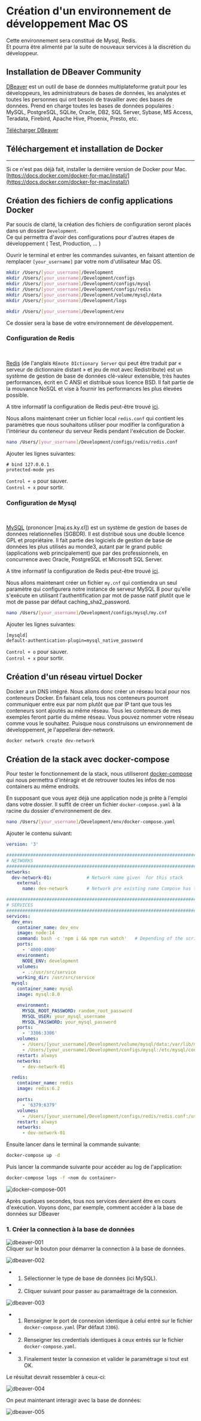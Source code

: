 # Création d'un environnement de développement Mac OS  

Cette environnement sera constitué de Mysql, Redis.  
Et pourra être alimenté par la suite de nouveaux services à la discrétion du développeur.  

## Installation de DBeaver Community  

[DBeaver](https://dbeaver.io/) est un outil de base de données multiplateforme gratuit pour les développeurs, les administrateurs de bases de données, les analystes et toutes les personnes qui ont besoin de travailler avec des bases de données. Prend en charge toutes les bases de données populaires : MySQL, PostgreSQL, SQLite, Oracle, DB2, SQL Server, Sybase, MS Access, Teradata, Firebird, Apache Hive, Phoenix, Presto, etc.

[Télécharger DBeaver][0]

[0]: https://dbeaver.io/download/

## Téléchargement et installation de Docker  

---

Si ce n'est pas déjà fait, installer la dernière version de Docker pour Mac.  
[https://docs.docker.com/docker-for-mac/install/](https://docs.docker.com/docker-for-mac/install/)

## Création des fichiers de config applications Docker  

Par soucis de clarté, la création des fichiers de configuration seront placés dans un dossier `Development`.  
Ce qui permettra d'avoir des configurations pour d'autres étapes de développement ( Test, Production, ... )  

Ouvrir le terminal et entrer les commandes suivantes, en faisant attention de remplacer `[your_username]` par votre nom d'utilisateur Mac OS.  

```bash
mkdir /Users/[your_username]/Development
mkdir /Users/[your_username]/Development/configs
mkdir /Users/[your_username]/Development/configs/mysql
mkdir /Users/[your_username]/Development/configs/redis
mkdir /Users/[your_username]/Development/volume/mysql/data
mkdir /Users/[your_username]/Development/logs
```  

```bash
mkdir /Users/[your_username]/Development/env
```

Ce dossier sera la base de votre environnement de développement.  
  
### Configuration de Redis

<br>
  
[Redis][1] (de l'anglais `REmote DIctionary Server` qui peut être traduit par « serveur de dictionnaire distant » et jeu de mot avec Redistribute) est un système de gestion de base de données clé-valeur extensible, très hautes performances, écrit en C ANSI et distribué sous licence BSD. Il fait partie de la mouvance NoSQL et vise à fournir les performances les plus élevées possible.

[1]: https://fr.wikipedia.org/wiki/Redis

A titre informatif la configuration de Redis peut-être trouvé [ici](https://raw.githubusercontent.com/redis/redis/6.2/redis.conf).  

Nous allons maintenant créer un fichier local `redis.conf` qui contient les paramètres que nous souhaitons utiliser pour modifier la configuration à l'intérieur du conteneur du serveur Redis pendant l'exécution de Docker.  

```bash
nano /Users/[your_username]/Development/configs/redis/redis.conf
```  

Ajouter les lignes suivantes:  

```text
# bind 127.0.0.1
protected-mode yes
```  

`Control + o` pour sauver.  
`Control + x` pour sortir.  

### Configuration de Mysql

<br>
  
[MySQL][2] (prononcer [maj.ɛs.ky.ɛl]) est un système de gestion de bases de données relationnelles (SGBDR). Il est distribué sous une double licence GPL et propriétaire. Il fait partie des logiciels de gestion de base de données les plus utilisés au monde3, autant par le grand public (applications web principalement) que par des professionnels, en concurrence avec Oracle, PostgreSQL et Microsoft SQL Server.

[2]: https://fr.wikipedia.org/wiki/MySQL

A titre informatif la configuration de Redis peut-être trouvé [ici](https://raw.githubusercontent.com/redis/redis/6.2/redis.conf).  

Nous allons maintenant créer un fichier `my.cnf` qui contiendra un seul paramètre qui configurera notre instance de serveur MySQL 8 pour qu'elle s'exécute en utilisant l'authentification par mot de passe natif plutôt que le mot de passe par défaut caching_sha2_password.  

```bash
nano /Users/[your_username]/Development/configs/mysql/my.cnf
```  

Ajouter les lignes suivantes:  

```text
[mysqld]
default-authentication-plugin=mysql_native_password
```  

`Control + o` pour sauver.  
`Control + x` pour sortir.  

## Création d'un réseau virtuel Docker  

Docker a un DNS intégré. Nous allons donc créer un réseau local pour nos conteneurs Docker. En faisant cela, tous nos conteneurs pourront communiquer entre eux par nom plutôt que par IP tant que tous les conteneurs sont ajoutés au même réseau. Tous les conteneurs de mes exemples feront partie du même réseau.
Vous pouvez nommer votre réseau comme vous le souhaitez. Puisque nous construisons un environnement de développement, je l'appellerai dev-network.  

```bash
docker network create dev-network
```

## Création de la stack avec docker-compose  

Pour tester le fonctionnement de la stack, nous utiliseront [docker-compose][3] qui nous permettra d'intéragir et de retrouver toutes les infos de nos containers au même endroits.  

[3]: https://docs.docker.com/compose/  

En supposant que vous ayez déjà une application node js prête à l'emploi dans votre dossier. Il suffit de créer un fichier `docker-compose.yaml` à la racine du dossier d'environnement de dev.  

```bash
nano /Users/[your_username]/Development/env/docker-compose.yaml
```

Ajouter le contenu suivant:

```yaml
version: '3'

################################################################################
# NETWORKS
################################################################################
networks:
  dev-network-01:             # Network name given  for this stack
    external:
      name: dev-network       # Network pre existing name Compose has to look to connect your app's container

################################################################################
# SERVICES
################################################################################
services:
  dev_env:
    container_name: dev_env
    image: node:14
    command: bash -c 'npm i && npm run watch'   # Depending of the scripts in your package.json
    ports:
      - '4000:4000'
    environment:
      NODE_ENV: development
    volumes:
      - .:/usr/src/service
    working_dir: /usr/src/service
  mysql:
    container_name: mysql
    image: mysql:8.0

    environment:
      MYSQL_ROOT_PASSWORD: random_root_password
      MYSQL_USER: your_mysql_username
      MYSQL_PASSWORD: your_mysql_password
    ports:
      - '3306:3306'
    volumes:
      - /Users/[your_username]/Development/volume/mysql/data:/var/lib/mysql
      - /Users/[your_username]/Development/configs/mysql:/etc/mysql/conf.d
    restart: always
    networks:
      - dev-network-01

  redis:
    container_name: redis
    image: redis:6.2

    ports:
      - '6379:6379'
    volumes:
      - /Users/[your_username]/Development/configs/redis/redis.conf:/usr/local/etc/redis/redis.conf
    restart: always
    networks:
      - dev-network-01
```

Ensuite lancer dans le terminal la commande suivante:

```bash
docker-compose up -d
```

Puis lancer la commande suivante pour accéder au log de l'application:

```bash
docker-compose logs -f <nom du container>
```

![docker-compose-001](./images/docker-compose-001.PNG)  

Après quelques secondes, tous nos services devraient être en cours d'exécution. Voyons donc, par exemple, comment accéder à la base de données sur DBeaver

### 1. Créer la connection à la base de données

![dbeaver-001](./images/dbeaver-001.PNG)  
Cliquer sur le bouton pour démarrer la connection à la base de données.  

![dbeaver-002](./images/dbeaver-002.PNG)  

+ 1. Sélectionner le type de base de données (ici MySQL).

+ 2. Cliquer suivant pour passer au paramaétrage de la connexion.

![dbeaver-003](./images/dbeaver-003.PNG)  

+ 1. Renseigner le port de connexion identique à celui entré sur le fichier `docker-compose.yaml` (Par défaut `3306`).

+ 2. Renseigner les credentials identiques à ceux entrés sur le fichier `docker-compose.yaml`.

+ 3. Finalement tester la connexion et valider le paramétrage si tout est OK.

Le résultat devrait ressembler à ceux-ci:

![dbeaver-004](./images/dbeaver-004.PNG)

On peut maintenant interagir avec la base de données:

![dbeaver-005](./images/dbeaver-005.PNG)  
